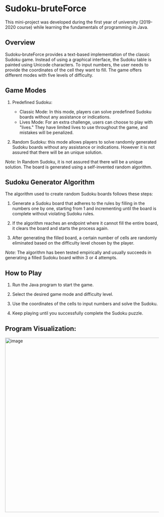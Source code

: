 # Sudoku-bruteForce

This mini-project was developed during the first year of university (2019-2020 course) while learning the fundamentals of programming in Java.

## Overview

Sudoku-bruteForce provides a text-based implementation of the classic Sudoku game. Instead of using a graphical interface, the Sudoku table is painted using Unicode characters. To input numbers, the user needs to provide the coordinates of the cell they want to fill. The game offers different modes with five levels of difficulty.

## Game Modes

1. Predefined Sudoku:
   - Classic Mode: In this mode, players can solve predefined Sudoku boards without any assistance or indications.
   - Lives Mode: For an extra challenge, users can choose to play with "lives." They have limited lives to use throughout the game, and mistakes will be penalized.

2. Random Sudoku: this mode allows players to solve randomly generated Sudoku boards without any assistance or indications. However it is not assured that there will be an unique solution.

*Note:* In Random Sudoku, it is not assured that there will be a unique solution. The board is generated using a self-invented random algorithm.

## Sudoku Generator Algorithm

The algorithm used to create random Sudoku boards follows these steps:

1. Generate a Sudoku board that adheres to the rules by filling in the numbers one by one, starting from 1 and incrementing until the board is complete without violating Sudoku rules.

2. If the algorithm reaches an endpoint where it cannot fill the entire board, it clears the board and starts the process again.

3. After generating the filled board, a certain number of cells are randomly eliminated based on the difficulty level chosen by the player.

*Note:* The algorithm has been tested empirically and usually succeeds in generating a filled Sudoku board within 3 or 4 attempts.

## How to Play

1. Run the Java program to start the game.

2. Select the desired game mode and difficulty level.

3. Use the coordinates of the cells to input numbers and solve the Sudoku.

4. Keep playing until you successfully complete the Sudoku puzzle.

## Program Visualization:

<img width="572" alt="image" src="https://github.com/lucia-jiang/Sudoku-bruteForce/assets/104275311/b477e192-c854-43c4-91cb-e516394bdaca">

